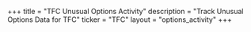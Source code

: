 +++
title = "TFC Unusual Options Activity"
description = "Track Unusual Options Data for TFC"
ticker = "TFC"
layout = "options_activity"
+++

